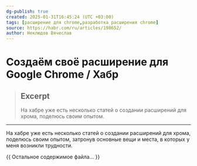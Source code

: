 ```yaml
---
dg-publish: true
created: 2025-01-31T16:45:24 (UTC +03:00)
tags: [расширение для chrome,разработка расширения chrome]
source: https://habr.com/ru/articles/198652/
author: Неклюдов Вячеслав
---
```


# Создаём своё расширение для Google Chrome / Хабр

> ## Excerpt
> На хабре уже есть несколько статей о создании расширений для хрома, поделюсь своим опытом.

---
На хабре уже есть несколько статей о создании расширений для хрома, поделюсь своим опытом, затронув основные вещи и места, в которых у меня возникли трудности.

{{ Остальное содержимое файла... }} 